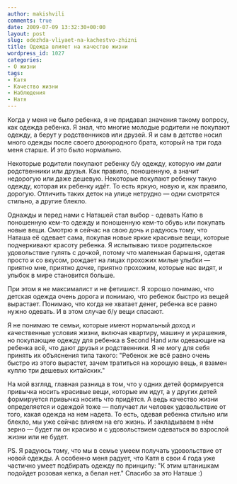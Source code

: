 ```yaml
---
author: makishvili
comments: true
date: 2009-07-09 13:32:30+00:00
layout: post
slug: odezhda-vliyaet-na-kachestvo-zhizni
title: Одежда влияет на качество жизни
wordpress_id: 1027
categories:
- О жизни
tags:
- Катя
- Качество жизни
- Наблюдения
- Натя
---
```


Когда у меня не было ребенка, я не придавал значения такому вопросу, как одежда ребенка. Я знал, что многие молодые родители не покупают одежду, а берут у родственников или друзей. Я и сам в детстве носил много одежды после своего двоюродного брата, который на три года меня старше. И это было нормально.

Некоторые родители покупают ребенку б/у одежду, которую им _дали_ родственники или друзья. Как правило, поношенную, а значит недорогую или даже дешевую. Некоторые покупают ребенку такую одежду, которая их ребенку _идёт_. То есть яркую, новую и, как правило, дорогую. Отличить таких деток на улице нетрудно — одни смотрятся стильно, а другие блекло.<!-- more -->

Однажды и перед нами с Наташей стал выбор - одевать Катю в поношенную кем-то одежду и поношенную кем-то обувь или покупать новые вещи. Смотрю я сейчас на свою дочь и радуюсь тому, что Наташа её одевает сама, покупая новые яркие красивые вещи, которые подчеркивают красоту ребенка. Я испытываю тихое родительское удовольствие гулять с дочкой, потому что маленькая барышня, одетая просто и со вкусом, рождает на лицах прохожих милые улыбки — приятно мне, приятно дочке, приятно прохожим, которые нас видят, и улыбок в мире становится больше.

При этом я не максималист и не фетишист. Я хорошо понимаю, что детская одежда очень дорога и понимаю, что ребенок быстро из вещей вырастает. Понимаю, что когда не хватает денег, ребенка все равно нужно одевать. И в этом случае б/у вещи спасают.

Я не понимаю те семьи, которые имеют нормальный доход и качественные условия жизни, включая квартиру, машину и украшения, но покупающие одежду для ребенка в Second Hand или одевающие на ребенка всё, что дают друзья и родственники. Я не могу для себя принять их объяснения типа такого: "Ребенок же всё равно очень быстро из этого вырастет, зачем тратиться на хорошую вещь, я взамен куплю три дешевых китайских."

На мой взгляд, главная разница в том, что у одних детей формируется привычка носить красивые вещи, которые им идут, а у других детей формируется привычка носить что придётся. А ведь качество жизни определяется и одеждой тоже — получает ли человек удовольствие от того, какая одежда на нем надета. То есть, одевая ребенка стильно или блекло, мы уже сейчас влияем на его жизнь. И закладываем в нём зерно — будет ли он красиво и с удовольствием одеваться во взрослой жизни или не будет.

PS. Я радуюсь тому, что мы в семье умеем получать удовольствие от новой одежды. А особенно меня радует, что Катя в свои 4 года уже частично умеет подбирать одежду по принципу: "К этим штанишкам подойдет розовая кепка, а белая нет." Спасибо за это Наташе :)
